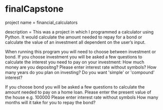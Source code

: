 # finalCapstone
project name = financial_calculators

description = This was a project in which I programmed a calculator using Python. It would calculate the amount needed to repay for a bond or calculate the value of an investment all dependent on the user’s input.

When running this program you will need to choose between investment or bond.
If you choose investment you will be asked a few questions to calculate the interest you need to pay on your investment:
How much money are you depositng?
Please enter interest rate without symbols?
How many years do you plan on investing?
Do you want 'simple' or 'compound' interest? 

If you choose bond you will be asked a few questions to calculate the amount needed to pay on a home loan.
Please enter the present value of the house e.g. 100000
Please enter interest rate without symbols
How many months will it take for you to repay the bond?

